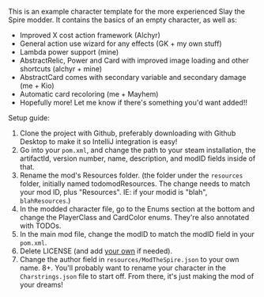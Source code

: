 This is an example character template for the more experienced Slay the Spire modder.
It contains the basics of an empty character, as well as:

- Improved X cost action framework (Alchyr)
- General action use wizard for any effects (GK + my own stuff)
- Lambda power support (mine)
- AbstractRelic, Power and Card with improved image loading and other shortcuts (alchyr + mine)
- AbstractCard comes with secondary variable and secondary damage (me + Kio)
- Automatic card recoloring (me + Mayhem)
- Hopefully more! Let me know if there's something you'd want added!!

Setup guide:

1. Clone the project with Github, preferably downloading with Github Desktop to make it so IntelliJ integration is easy!
2. Go into your `pom.xml`, and change the path to your steam installation, the artifactId, version number, name,
   description, and modID fields inside of that.
3. Rename the mod's Resources folder. (the folder under the `resources` folder, initially named todomodResources. The
   change needs to match your mod ID, plus "Resources". IE: if your modid is "blah", `blahResources`.)
4. In the modded character file, go to the Enums section at the bottom and change the PlayerClass and CardColor enums.
   They're also annotated with TODOs.
5. In the main mod file, change the modID to match the modID field in your `pom.xml`.
6. Delete LICENSE (and
   add [your own](https://docs.github.com/en/repositories/managing-your-repositorys-settings-and-features/customizing-your-repository/licensing-a-repository)
   if needed).
7. Change the author field in `resources/ModTheSpire.json` to your own name.
   8+. You'll probably want to rename your character in the `Charstrings.json` file to start off. From there, it's just
   making the mod of your dreams!